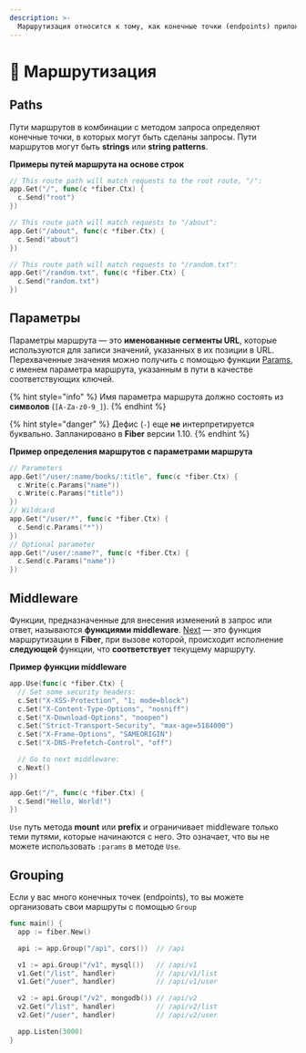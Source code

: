 ```yaml
---
description: >-
  Маршрутизация относится к тому, как конечные точки (endpoints) приложения отвечают на запросы клиентов.
---
```


# 🔌 Маршрутизация

## Paths

Пути маршрутов в комбинации с методом запроса определяют конечные точки, в которых могут быть сделаны запросы. Пути маршрутов могут быть **strings** или **string patterns**.

**Примеры путей маршрута на основе строк**

```go
// This route path will match requests to the root route, "/":
app.Get("/", func(c *fiber.Ctx) {
  c.Send("root")
})

// This route path will match requests to "/about":
app.Get("/about", func(c *fiber.Ctx) {
  c.Send("about")
})

// This route path will match requests to "/random.txt":
app.Get("/random.txt", func(c *fiber.Ctx) {
  c.Send("random.txt")
})
```

## Параметры

Параметры маршрута — это **именованные сегменты URL**, которые используются для записи значений, указанных в их позиции в URL. Перехваченные значения можно получить с помощью функции [Params](https://fiber.wiki/context#params), с именем параметра маршрута, указанным в пути в качестве соответствующих ключей.

{% hint style="info" %}
Имя параметра маршрута должно состоять из **символов** \(`[A-Za-z0-9_]`\).
{% endhint %}

{% hint style="danger" %}
Дефис \(`-`\) еще **не** интерпретируется буквально. Запланировано в **Fiber** версии 1.10.
{% endhint %}

**Пример определения маршрутов с параметрами маршрута**

```go
// Parameters
app.Get("/user/:name/books/:title", func(c *fiber.Ctx) {
  c.Write(c.Params("name"))
  c.Write(c.Params("title"))
})
// Wildcard
app.Get("/user/*", func(c *fiber.Ctx) {
  c.Send(c.Params("*"))
})
// Optional parameter
app.Get("/user/:name?", func(c *fiber.Ctx) {
  c.Send(c.Params("name"))
})
```

## Middleware

Функции, предназначенные для внесения изменений в запрос или ответ, называются **функциями middleware**. [Next](https://github.com/gofiber/docs/tree/34729974f7d6c1d8363076e7e88cd71edc34a2ac/context/README.md#next) — это функция маршрутизации в **Fiber**, при вызове которой, происходит исполнение **следующей** функции, что **соответствует** текущему маршруту.

**Пример функции middleware**

```go
app.Use(func(c *fiber.Ctx) {
  // Set some security headers:
  c.Set("X-XSS-Protection", "1; mode=block")
  c.Set("X-Content-Type-Options", "nosniff")
  c.Set("X-Download-Options", "noopen")
  c.Set("Strict-Transport-Security", "max-age=5184000")
  c.Set("X-Frame-Options", "SAMEORIGIN")
  c.Set("X-DNS-Prefetch-Control", "off")

  // Go to next middleware:
  c.Next()
})

app.Get("/", func(c *fiber.Ctx) {
  c.Send("Hello, World!")
})
```

`Use` путь метода **mount** или **prefix** и ограничивает middleware только теми путями, которые начинаются с него. Это означает, что вы не можете использовать `:params` в методе `Use`.

## Grouping

Если у вас много конечных точек (endpoints), то вы можете организовать свои маршруты с помощью `Group`

```go
func main() {
  app := fiber.New()

  api := app.Group("/api", cors())  // /api

  v1 := api.Group("/v1", mysql())   // /api/v1
  v1.Get("/list", handler)          // /api/v1/list
  v1.Get("/user", handler)          // /api/v1/user

  v2 := api.Group("/v2", mongodb()) // /api/v2
  v2.Get("/list", handler)          // /api/v2/list
  v2.Get("/user", handler)          // /api/v2/user

  app.Listen(3000)
}
```

